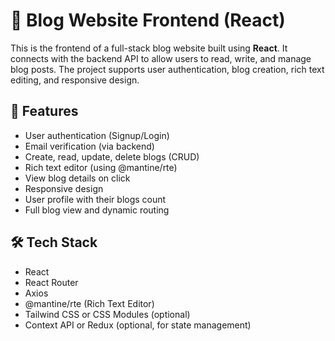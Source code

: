 # 📝 Blog Website Frontend (React)

This is the frontend of a full-stack blog website built using **React**. It connects with the backend API to allow users to read, write, and manage blog posts. The project supports user authentication, blog creation, rich text editing, and responsive design.

## 🚀 Features

- User authentication (Signup/Login)
- Email verification (via backend)
- Create, read, update, delete blogs (CRUD)
- Rich text editor (using @mantine/rte)
- View blog details on click
- Responsive design
- User profile with their blogs count
- Full blog view and dynamic routing

## 🛠️ Tech Stack

- React
- React Router
- Axios
- @mantine/rte (Rich Text Editor)
- Tailwind CSS or CSS Modules (optional)
- Context API or Redux (optional, for state management)

